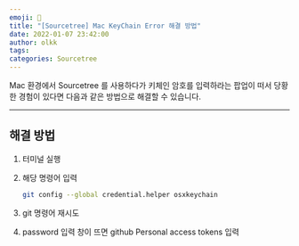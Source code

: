 ```yaml
---
emoji: 👻
title: "[Sourcetree] Mac KeyChain Error 해결 방법"
date: 2022-01-07 23:42:00
author: olkk
tags: 
categories: Sourcetree
---
```

Mac 환경에서 Sourcetree 를 사용하다가 키체인 암호를 입력하라는 팝업이 떠서 당황한 경험이 있다면 다음과 같은 방법으로 해결할 수 있습니다.

---
## 해결 방법

1. 터미널 실행
2. 해당 명령어 입력

    ```bash
    git config --global credential.helper osxkeychain
    ```

3. git 명령어 재시도
4. password 입력 창이 뜨면 github Personal access tokens 입력